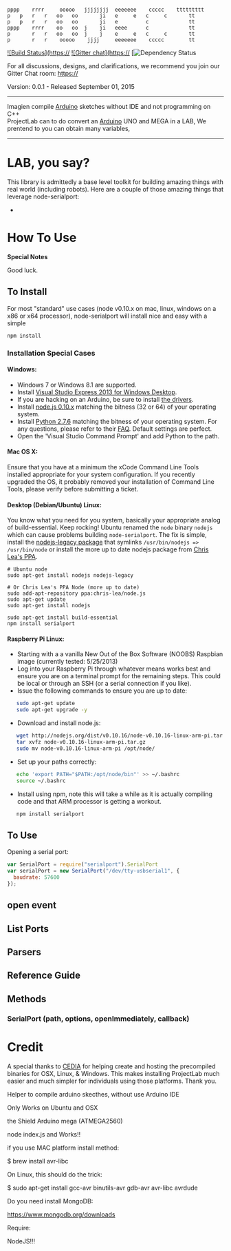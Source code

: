 ```

pppp	rrrr	 ooooo 	 jjjjjjjj  eeeeeee 	  ccccc    ttttttttt
p   p 	r   r   oo   oo       ji   e     e   c     c       tt
p   p   r   r 	oo   oo       ji   e         c             tt
pppp    rrrr 	oo   oo  j    ji   eeee      c             tt 
p       r   r 	oo   oo  j    j    e     e   c     c       tt
p       r   r 	 ooooo    jjjj     eeeeeee    ccccc        tt   

```

[![Build Status](https://](https://)
[![Gitter chat](https://](https://)
[![Dependency Status](https://)

For all discussions, designs, and clarifications, we recommend you join our Gitter Chat room: [https://](https://)



Version: 0.0.1 - Released September 01, 2015

*****
Imagien compile [Arduino](http://www.arduino.cc/) sketches without IDE and not programming on C++  
ProjectLab can to do convert an [Arduino](http://www.arduino.cc/) UNO and MEGA in a LAB, We prentend to you can obtain many variables, 


*****

LAB, you say?
================

This library is admittedly a base level toolkit for building amazing things with real world (including robots). Here are a couple of those amazing things that leverage node-serialport:

*  


How To Use
==========



**Special Notes**


Good luck.


To Install
----------

For most "standard" use cases (node v0.10.x on mac, linux, windows on a x86 or x64 processor), node-serialport will install nice and easy with a simple

```
npm install 
```

### Installation Special Cases


#### Windows:

 * Windows 7 or Windows 8.1 are supported.
 * Install [Visual Studio Express 2013 for Windows Desktop](http://www.microsoft.com/visualstudio/eng/2013-downloads#d-2013-express).
 * If you are hacking on an Arduino, be sure to install [the drivers](http://arduino.cc/en/Guide/windows#toc4).
 * Install [node.js 0.10.x](http://nodejs.org/) matching the bitness (32 or 64) of your operating system.
 * Install [Python 2.7.6](http://www.python.org/download/releases/2.7.6/) matching the bitness of your operating system.  For any questions, please refer to their [FAQ](http://docs.python.org/2/faq/windows.html). Default settings are perfect.
 * Open the 'Visual Studio Command Prompt' and add Python to the path.

#### Mac OS X:

Ensure that you have at a minimum the xCode Command Line Tools installed appropriate for your system configuration. If you recently upgraded the OS, it probably removed your installation of Command Line Tools, please verify before submitting a ticket.

#### Desktop (Debian/Ubuntu) Linux:

You know what you need for you system, basically your appropriate analog of build-essential. Keep rocking! Ubuntu renamed the `node` binary `nodejs` which can cause problems building `node-serialport`. The fix is simple, install the [nodejs-legacy package](https://packages.debian.org/sid/nodejs-legacy) that symlinks `/usr/bin/nodejs => /usr/bin/node` or install the more up to date nodejs package from [Chris Lea's PPA](https://github.com/joyent/node/wiki/Installing-Node.js-via-package-manager#ubuntu-mint-elementary-os).


```
# Ubuntu node
sudo apt-get install nodejs nodejs-legacy

# Or Chris Lea's PPA Node (more up to date)
sudo add-apt-repository ppa:chris-lea/node.js
sudo apt-get update
sudo apt-get install nodejs

sudo apt-get install build-essential
npm install serialport
```

#### Raspberry Pi Linux:

 * Starting with a a vanilla New Out of the Box Software (NOOBS) Raspbian image (currently tested: 5/25/2013)
 * Log into your Raspberry Pi through whatever means works best and ensure you are on a terminal prompt for the remaining steps. This could be local or through an SSH (or a serial connection if you like).
 * Issue the following commands to ensure you are up to date:

```bash
   sudo apt-get update
   sudo apt-get upgrade -y
```

 * Download and install node.js:

```bash
   wget http://nodejs.org/dist/v0.10.16/node-v0.10.16-linux-arm-pi.tar.gz
   tar xvfz node-v0.10.16-linux-arm-pi.tar.gz
   sudo mv node-v0.10.16-linux-arm-pi /opt/node/
```

 * Set up your paths correctly:

```bash
   echo 'export PATH="$PATH:/opt/node/bin"' >> ~/.bashrc
   source ~/.bashrc
```

 * Install using npm, note this will take a while as it is actually compiling code and that ARM processor is getting a workout.

```bash
   npm install serialport
```

To Use
------

Opening a serial port:

```js
var SerialPort = require("serialport").SerialPort
var serialPort = new SerialPort("/dev/tty-usbserial1", {
  baudrate: 57600
});
```


open event
----------



List Ports
----------



Parsers
-------



Reference Guide
---------------

## Methods

### SerialPort (path, options, openImmediately, callback)



# Credit

A special thanks to [CEDIA](http://cedia.org.ec) for helping create and hosting the precompiled binaries for OSX, Linux, & Windows. This makes installing ProjectLab much easier and much simpler for individuals using those platforms. Thank you.

Helper to compile arduino skecthes, without use Arduino IDE

Only Works on Ubuntu and OSX

the Shield Arduino mega (ATMEGA2560)

node index.js  and Works!!

if you use MAC platform install method:

$ brew install avr-libc

On Linux, this should do the trick:

$ sudo apt-get install gcc-avr binutils-avr gdb-avr avr-libc avrdude

Do you need install MongoDB: 

https://www.mongodb.org/downloads

Require:

NodeJS!!!
